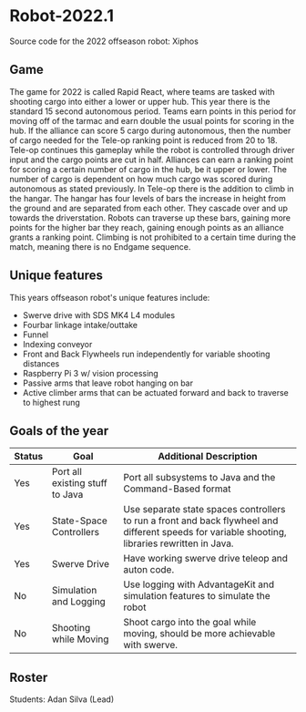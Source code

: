 # Robot-2022.1

Source code for the 2022 offseason robot: Xiphos

## Game

The game for 2022 is called Rapid React, where teams are tasked with shooting cargo into either a lower or upper hub. This year there is the standard 15 second autonomous period. Teams earn points in this period for moving off of the tarmac and earn double the usual points for scoring in the hub. If the alliance can score 5 cargo during autonomous, then the number of cargo needed for the Tele-op ranking point is reduced from 20 to 18. Tele-op continues this gameplay while the robot is controlled through driver input and the cargo points are cut in half. Alliances can earn a ranking point for scoring a certain number of cargo in the hub, be it upper or lower. The number of cargo is dependent on how much cargo was scored during autonomous as stated previously. In Tele-op there is the addition to climb in the hangar. The hangar has four levels of bars the increase in height from the ground and are separated from each other. They cascade over and up towards the driverstation. Robots can traverse up these bars, gaining more points for the higher bar they reach, gaining enough points as an alliance grants a ranking point. Climbing is not prohibited to a certain time during the match, meaning there is no Endgame sequence.

## Unique features

This years offseason robot's unique features include:

- Swerve drive with SDS MK4 L4 modules
- Fourbar linkage intake/outtake
- Funnel
- Indexing conveyor
- Front and Back Flywheels run independently for variable shooting distances
- Raspberry Pi 3 w/ vision processing
- Passive arms that leave robot hanging on bar
- Active climber arms that can be actuated forward and back to traverse to highest rung

## Goals of the year
|Status|Goal|Additional Description|
|------|----|----------------------|
|Yes|Port all existing stuff to Java|Port all subsystems to Java and the Command-Based format|
|Yes|State-Space Controllers|Use separate state spaces controllers to run a front and back flywheel and different speeds for variable shooting, libraries rewritten in Java.|
|Yes|Swerve Drive|Have working swerve drive teleop and auton code.|
|No|Simulation and Logging|Use logging with AdvantageKit and simulation features to simulate the robot|
|No|Shooting while Moving|Shoot cargo into the goal while moving, should be more achievable with swerve.|

## Roster

Students: Adan Silva (Lead)
